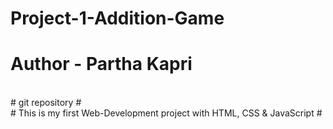 # Project-1-Addition-Game

# Author - Partha Kapri
<br>
# git repository #
<br>
# This is my first Web-Development project with HTML, CSS & JavaScript #

